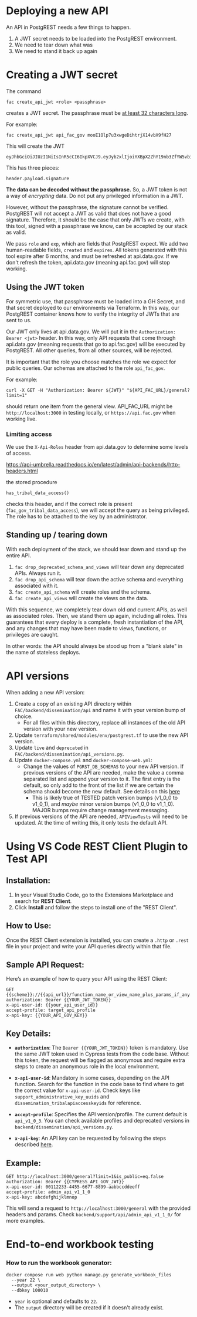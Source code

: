 # Deploying a new API

An API in PostgREST needs a few things to happen.

1. A JWT secret needs to be loaded into the PostgREST environment.
2. We need to tear down what was
3. We need to stand it back up again

# Creating a JWT secret

The command

```
fac create_api_jwt <role> <passphrase>
```

creates a JWT secret. The passphrase must be [at least 32 characters long](https://postgrest.org/en/v10.2/tutorials/tut1.html#:~:text=32%20characters%20long.-,Note,-Unix%20tools%20can).

For example:

```
fac create_api_jwt api_fac_gov mooE1Olp7u3xwgeDihtrjX14vbX9fH27
```

This will create the JWT

```
eyJhbGciOiJIUzI1NiIsInR5cCI6IkpXVCJ9.eyJyb2xlIjoiYXBpX2ZhY19nb3ZfYW5vbiIsImNyZWF0ZWQiOiIyMDIzLTA3LTE0VDIxOjA0OjA2LjEyMDU0OCIsImV4cGlyZXMiOiIyMDI0LTAxLTE0VDIxOjA0OjA2LjEyMDUyMCIsImV4cCI6MTcwNTI2NjI0Nn0.cu2EVrP5X5u6uxVffeHLDNI24pfYyyICKD3wm1UtWts
```

This has three pieces:

```
header.payload.signature
```

**The data can be decoded without the passphrase.** So, a JWT token is not a way of *encrypting* data. Do not put any privileged information in a JWT.

However, without the passphrase, the signature cannot be verified. PostgREST will not accept a JWT as valid that does not have a good signature. Therefore, it should be the case that only JWTs we create, with this tool, signed with a passphrase we know, can be accepted by our stack as valid.

We pass `role` and `exp`, which are fields that PostgREST expect. We add two human-readable fields, `created` and `expires`. All tokens generated with this tool expire after 6 months, and must be refreshed at api.data.gov. If we don't refresh the token, api.data.gov (meaning api.fac.gov) will stop working.

## Using the JWT token

For symmetric use, that passphrase must be loaded into a GH Secret, and that secret deployed to our environments via Terraform. In this way, our PostgREST container knows how to verify the integrity of JWTs that are sent to us.

Our JWT only lives at api.data.gov. We will put it in the `Authorization: Bearer <jwt>` header. In this way, only API requests that come through api.data.gov (meaning requests that go to api.fac.gov) will be executed by PostgREST. All other queries, from all other sources, will be rejected.

It is important that the role you choose matches the role we expect for public queries. Our schemas are attached to the role `api_fac_gov`.

For example:

```
curl -X GET -H "Authorization: Bearer ${JWT}" "${API_FAC_URL}/general?limit=1"
```

should return one item from the general view. API_FAC_URL might be `http://localhost:3000` in testing locally, or `https://api.fac.gov` when working live.

### Limiting access

We use the `X-Api-Roles` header from api.data.gov to determine some levels of access.

https://api-umbrella.readthedocs.io/en/latest/admin/api-backends/http-headers.html

the stored procedure

```
has_tribal_data_access()
```

checks this header, and if the correct role is present (`fac_gov_tribal_data_access`), we will accept the query as being privileged. The role has to be attached to the key by an administrator.

## Standing up / tearing down

With each deployment of the stack, we should tear down and stand up the entire API.

1. `fac drop_deprecated_schema_and_views` will tear down any deprecated APIs. Always run it.
1. `fac drop_api_schema` will tear down the active schema and everything associated with it.
2. `fac create_api_schema` will create roles and the schema.
3. `fac create_api_views` will create the views on the data.

With this sequence, we completely tear down old *and* current APIs, as well as associated roles. Then, we stand them up again, including all roles. This guarantees that every deploy is a complete, fresh instantiation of the API, and any changes that may have been made to views, functions, or privileges are caught.

In other words: the API should always be stood up from a "blank slate" in the name of stateless deploys.

# API versions

When adding a new API version:

1. Create a copy of an existing API directory within `FAC/backend/dissemination/api` and name it with your version bump of choice.
   - For all files within this directory, replace all instances of the old API version with your new version.
2. Update `terraform/shared/modules/env/postgrest.tf` to use the new API version.
3. Update `live` and `deprecated` in `FAC/backend/dissemination/api_versions.py`.
4. Update `docker-compose.yml` and `docker-compose-web.yml`:
   - Change the values of `PGRST_DB_SCHEMAS` to your new API version. If previous versions of the API are needed, make the value a comma separated list and append your version to it. The first entry is the default, so only add to the front of the list if we are certain the schema should become the new default. See details on this [here](https://postgrest.org/en/stable/references/api/schemas.html#multiple-schemas)
      - This is likely true of TESTED patch version bumps (v1_0_0 to v1_0_1), and *maybe* minor version bumps (v1_0_0 to v1_1_0). MAJOR bumps require change management messaging.
5. If previous versions of the API are needed, `APIViewTests` will need to be updated. At the time of writing this, it only tests the default API.

# Using VS Code REST Client Plugin to Test API

## Installation:
1. In your Visual Studio Code, go to the Extensions Marketplace and search for **REST Client**.
4. Click **Install** and follow the steps to install one of the "REST Client".

## How to Use:
Once the REST Client extension is installed, you can create a `.http` or `.rest` file in your project and write your API queries directly within that file.

## Sample API Request:

Here’s an example of how to query your API using the REST Client:

```http
GET {{scheme}}://{{api_url}}/function_name_or_view_name_plus_params_if_any
authorization: Bearer {{YOUR_JWT_TOKEN}}     
x-api-user-id: {{your_api_user_id}}
accept-profile: target_api_profile
x-api-key: {{YOUR_API_GOV_KEY}}
```

## Key Details:
- **`authorization`**: The `Bearer {{YOUR_JWT_TOKEN}}` token is mandatory. Use the same JWT token used in Cypress tests from the code base. Without this token, the request will be flagged as anonymous and require extra steps to create an anonymous role in the local environment.
  
- **`x-api-user-id`**: Mandatory in some cases, depending on the API function. Search for the function in the code base to find where to get the correct value for `x-api-user-id`. Check keys like `support_administrative_key_uuids` and `dissemination_tribalapiaccesskeyids` for reference.

- **`accept-profile`**: Specifies the API version/profile. The current default is `api_v1_0_3`. You can check available profiles and deprecated versions in `backend/dissemination/api_versions.py`.

- **`x-api-key`**: An API key can be requested by following the steps described [here](https://www.fac.gov/api/).

## Example:

```http
GET http://localhost:3000/general?limit=1&is_public=eq.false
authorization: Bearer {{CYPRESS_API_GOV_JWT}}
x-api-user-id: 00112233-4455-6677-8899-aabbccddeeff
accept-profile: admin_api_v1_1_0
x-api-key: abcdefghijklmnop
```

This will send a request to `http://localhost:3000/general` with the provided headers and params.
Check `backend/support/api/admin_api_v1_1_0/` for more examples.


# End-to-end workbook testing

### How to run the workbook generator:
```
docker compose run web python manage.py generate_workbook_files
  --year 22 \
  --output <your_output_directory> \
  --dbkey 100010
```
- `year` is optional and defaults to `22`.
- The `output` directory will be created if it doesn't already exist.

